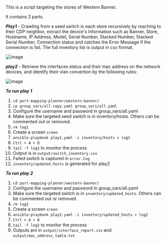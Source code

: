 This is a script targeting the stores of Western Banner.

It contains 2 parts.

***Play1*** - Crawling from a seed switch in each store recursively by reaching to their CDP neighbor, extract the device's information such as Banner, Store, Hostname, IP Address, Model, Serial Number, Stacked Number, Stacked Serial Number, Connection status and catches the Error Message if the connection is fail. The full inventory list is output in csv format.

![image](https://github.com/jackytsuiaa/port-mapping-planner/assets/98607668/de6ddca6-d57a-4816-b39e-6c61e3374126)

***play2*** - Retrieve the interfaces status and their mac address on the network devices, and identify their vlan convertion by the following rules: 

![image](https://github.com/jackytsuiaa/port-mapping-planner/assets/98607668/2b45ef62-f6cb-46c8-829a-d3a100c2690b)


***To run play 1***
1. `cd port-mapping-planner/western-banner/`
2. `cp group_vars/all-copy.yaml group_vars/all.yaml`
3. Configure the username and password in group_vars/all.yaml
4. Make sure the targeted seed switch is in inventory/hosts. Others can be commented out or removed.
5. `rm log1`
6. Create a screen `sreen`
7. `ansible-playbook play1.yaml -i inventory/hosts > log1`
8. `Ctrl + A + D`
9. `tail -f log1` to monitor the process
10. Output is in `output/switch_inventory.csv`
11. Failed switch is captured in `error.log`
12. `inventory/updated_hosts` is generated for play2

***To run play 2***
1. `cd port-mapping-planner/western-banner/`
2. Configure the username and password in group_vars/all.yaml
4. Make sure the targeted switch is in `inventory/updated_hosts`. Others can be commented out or removed.
5. `rm log2`
6. Create a screen `sreen`
7. `ansible-playbook play2.yaml -i inventory/updated_hosts > log2`
8. `Ctrl + A + D`
9. `tail -f log2` to monitor the process
10. Outputs are in `output/interface_report.csv` and `output/mac_address_table.txt`


